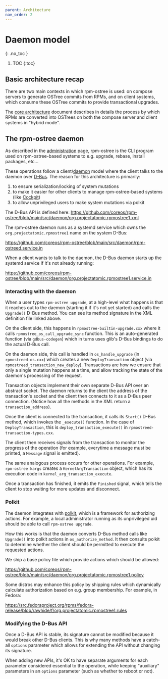 ```yaml
---
parent: Architecture
nav_order: 2
---
```


# Daemon model
{: .no_toc }

1. TOC
{:toc}

## Basic architecture recap

There are two main contexts in which rpm-ostree is used: on compose servers to
generate OSTree commits from RPMs, and on client systems, which consume these
OSTree commits to provide transactional upgrades.

The [core architecture](architecture-core.md) document describes in details the
process by which RPMs are converted into OSTrees on both the compose server and
client systems in "hybrid mode".

## The rpm-ostree daemon

As described in the [administration](administrator-handbook.md) page, rpm-ostree is
the CLI program used on rpm-ostree-based systems to e.g. upgrade, rebase,
install packages, etc...

These operations follow a
client/[daemon](https://en.wikipedia.org/wiki/Daemon_(computing)) model where
the client talks to the daemon over
[D-Bus](https://www.freedesktop.org/wiki/Software/dbus/). The
reason for this architecture is primarily:
1. to ensure serialization/locking of system mutations
2. to make it easier for other clients to manage rpm-ostree-based systems (like
   [Cockpit](https://cockpit-project.org/))
3. to allow unprivileged users to make system mutations via polkit

The D-Bus API is defined here:
https://github.com/coreos/rpm-ostree/blob/main/src/daemon/org.projectatomic.rpmostree1.xml

The rpm-ostree daemon runs as a systemd service which owns the
`org.projectatomic.rpmostree1` name on the system D-Bus:

https://github.com/coreos/rpm-ostree/blob/main/src/daemon/rpm-ostreed.service.in

When a client wants to talk to the daemon, the D-Bus daemon starts up the
systemd service if it's not already running:

https://github.com/coreos/rpm-ostree/blob/main/src/daemon/org.projectatomic.rpmostree1.service.in

### Interacting with the daemon

When a user types `rpm-ostree upgrade`, at a high-level what happens is that it
reaches out to the daemon (starting it if it's not yet started) and calls the
`Upgrade()` D-Bus method. You can see its method signature in the XML definition
file linked above.

On the client side, this happens in `rpmostree-builtin-upgrade.cxx` where it
calls `rpmostree_os_call_upgrade_sync` function. This is an auto-generated
function (via `gdbus-codegen`) which in turns uses glib's D-Bus bindings to do
the actual D-Bus call.

On the daemon side, this call is handled in `os_handle_upgrade` (in
`rpmostreed-os.cxx`) which creates a new `DeployTransaction` object (via
`rpmostreed_transaction_new_deploy`). Transactions are how we ensure that only a
single mutation happens at a time, and allow tracking the state of the daemon's
processing of the request.

Transaction objects implement their own separate D-Bus API over an abstract
socket. The daemon returns to the client the address of the transaction's socket
and the client then connects to it as a D-Bus peer connection. (Notice how all
the methods in the XML return a `transaction_address`).

Once the client is connected to the transaction, it calls its `Start()` D-Bus
method, which invokes the `_execute()` function. In the case of
`DeployTransaction`, this is `deploy_transaction_execute()` in
`rpmostreed-transaction-types.cxx`.

The client then receives signals from the transaction to monitor the progress of
the operation (for example, everytime a message must be printed, a `Message`
signal is emitted).

The same analogous process occurs for other operations. For example, `rpm-ostree
kargs` creates a `KernelArgTransaction` object, which has its execution code in
`kernel_arg_transaction_execute`.

Once a transaction has finished, it emits the `Finished` signal, which tells the
client to stop waiting for more updates and disconnect.

### Polkit

The daemon integrates with
[polkit](https://www.freedesktop.org/software/polkit/docs/latest/polkit.8.html),
which is a framework for authorizing actions. For example, a local administrator
running as its unprivileged uid should be able to call `rpm-ostree upgrade`.

How this works is that the daemon converts D-Bus method calls like `Upgrade()`
into polkit actions in `os_authorize_method`. It then consults polkit to
determine whether the client should be permitted to execute the requested
actions.

We ship a base policy file which provide actions which should be allowed:

https://github.com/coreos/rpm-ostree/blob/main/src/daemon/org.projectatomic.rpmostree1.policy

Some distros may enhance this policy by shipping rules which dynamically
calculate authorization based on e.g. group membership. For example, in
Fedora:

https://src.fedoraproject.org/rpms/fedora-release/blob/rawhide/f/org.projectatomic.rpmostree1.rules

### Modifying the D-Bus API

Once a D-Bus API is stable, its signature cannot be modified because it would
break other D-Bus clients. This is why many methods have a catch-all `options`
parameter which allows for extending the API without changing its signature.

When adding new APIs, it's OK to have separate arguments for each parameter
considered essential to the operation, while keeping "auxiliary" parameters in
an `options` parameter (such as whether to reboot or not).
